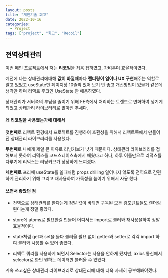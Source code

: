 ```yaml
---
layout: posts
title: "개인기술 회고"
date: 2022-10-16
categories:
  - Project
tags: ["project", "회고", "Recoil"]
---
```


## 전역상태관리

이번 메인 프로젝트에서 저는 **리코일**을 처음 접하였고, 가벼우며 효율적이였다.

예전에 나는 상태관리에대해 **값이 바뀔때**마다 **렌더링이 일어나 UX 구현**해주는 역할로 알고 있었고 useState만 페이지당 10줄씩 있어 보기 안 좋고 개선방법이 있을거 같은데 생각만 하며 리액트 후크인 UseState 만 애용하였다.

상태관리가 서버쪽의 부담을 줄이기 위해 FE측에서 처리하는 트렌드로 변화하여 생기게 되었고 상태관리 라이브러리로 많아진 추세다.

#### 왜 리코일을 사용했는가에 대해서

**첫번째**로 리액트 환경에서 프로젝트를 진행하여 호환성을 위해서 리액트쪽에서 만들어진 상태관리 라이브러리를 사용했다.

**두번째**로 나에게 제일 큰 이유로 러닝커브가 낮기 때문이다. 상태관리 라이브러리를 접해보지 못하여 리덕스를 코드스테이츠측에서 배웠다고 하나, 하루 이틀만으로 리덕스를 다루기에 리덕스는 러닝커브가 상당하게 느껴졌다.

**세번째로** 프리때 useState를 쓸때처럼 props drilling 일어나지 않도록 전역으로 간편하게 관리하기 위해 그리고 재사용하여 가독성을 높이기 위해서 사용 했다.

#### 쓰면서 좋았던 점

- 전역으로 상태관리를 한다는게 정말 값이 바뀌면 구독된 모든 컴포넌트들도 렌더링된다는게 정말 좋았다.

- store에 atoms로 필요한걸 만들어 어디서든 import로 불러와 재사용을하여 정말 효율적이다.

- state처럼 get과 set을 둘다 불러올 필요 없이 getter와 setter로 각각 import 하여 불러와 사용할 수 있어 좋았다.

- 리액트 쿼리를 사용하게 되면서 Selector는 사용을 안하게 됬지만, axios 통신에서 selector로 한번 원하는 데이터만 불러올 수 있었다.

계속 쓰고싶은 상태관리 라이브러리로 상태관리에 대해 더욱 자세히 공부해봐야겠다.
